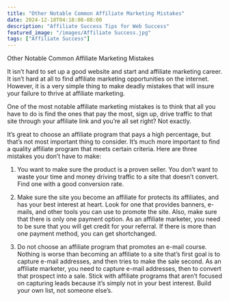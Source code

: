 ```yaml
---
title: "Other Notable Common Affiliate Marketing Mistakes"
date: 2024-12-18T04:18:08-08:00
description: "Affiliate Success Tips for Web Success"
featured_image: "/images/Affiliate Success.jpg"
tags: ["Affiliate Success"]
---
```


Other Notable Common Affiliate Marketing Mistakes

It isn’t hard to set up a good website and start and affiliate marketing career. It isn’t hard at all to find affiliate marketing opportunities on the internet. However, it is a very simple thing to make deadly mistakes that will insure your failure to thrive at affiliate marketing. 

One of the most notable affiliate marketing mistakes is to think that all you have to do is find the ones that pay the most, sign up, drive traffic to that site through your affiliate link and you’re all set right? Not exactly.

It’s great to choose an affiliate program that pays a high percentage, but that’s not most important thing to consider. It’s much more important to find a quality affiliate program that meets certain criteria. Here are three mistakes you don’t have to make:

1.	You want to make sure the product is a proven seller. You don’t want to waste your time and money driving traffic to a site that doesn’t convert. Find one with a good conversion rate.

2.	Make sure the site you become an affiliate for protects its affiliates, and has your best interest at heart. Look for one that provides banners, e-mails, and other tools you can use to promote the site. Also, make sure that there is only one payment option. As an affiliate marketer, you need to be sure that you will get credit for your referral. If there is more than one payment method, you can get shortchanged.

3.	Do not choose an affiliate program that promotes an e-mail course. Nothing is worse than becoming an affiliate to a site that’s first goal is to capture e-mail addresses, and then tries to make the sale second. As an affiliate marketer, you need to capture e-mail addresses, then to convert that prospect into a sale. Stick with affiliate programs that aren’t focused on capturing leads because it’s simply not in your best interest. Build your own list, not someone else’s.


